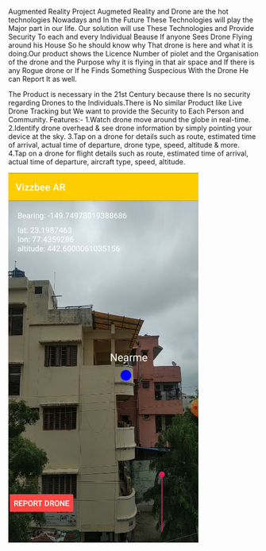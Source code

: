 Augmented Reality Project
Augmeted Reality and Drone are the hot technologies Nowadays and In the Future These Technologies will play the  Major part in our life. Our solution will use These Technologies and Provide Security To each and every Individual Beause If anyone Sees Drone Flying around his House So he should know why That drone is here and what it is  doing.Our product shows the Licence Number of piolet and the Organisation of the drone and the Purpose why it is flying in that air space and If there is any Rogue drone or If he Finds Something Suspecious With the Drone He can Report It as well.

The Product is necessary in the 21st Century because there Is no security regarding Drones to the Individuals.There is No similar Product like Live Drone Tracking but We want to provide the Security to Each Person and Community.
Features:-
1.Watch drone move around the globe in real-time.
2.Identify drone overhead & see drone information by simply pointing your device at the sky.
3.Tap on a drone for details such as route, estimated time of arrival, actual time of departure, drone type, speed, altitude & more.
4.Tap on a drone for flight details such as route, estimated time of arrival, actual time of departure, aircraft type, speed, altitude.









![Image of Project](https://github.com/bugzzbunny007/AR_LATEST/blob/master/AR.png)
